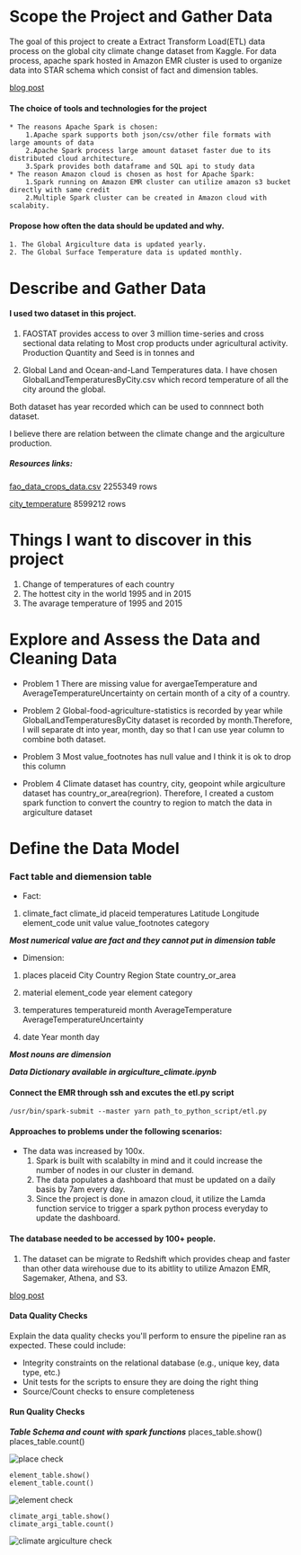 # Scope the Project and Gather Data
The goal of this project to create a Extract Transform Load(ETL) data process on the global city climate change dataset from Kaggle. For data process, apache spark hosted in Amazon EMR cluster is used to organize data into STAR schema which consist of fact and dimension tables. 

[blog post](https://yinkin.ziruoinc.com/data_engineering/bigdata)

#### The choice of tools and technologies for the project
    * The reasons Apache Spark is chosen:
        1.Apache spark supports both json/csv/other file formats with large amounts of data
        2.Apache Spark process large amount dataset faster due to its distributed cloud architecture.
        3.Spark provides both dataframe and SQL api to study data
    * The reason Amazon cloud is chosen as host for Apache Spark:
        1.Spark running on Amazon EMR cluster can utilize amazon s3 bucket directly with same credit
        2.Multiple Spark cluster can be created in Amazon cloud with scalabity. 

#### Propose how often the data should be updated and why.
    1. The Global Argiculture data is updated yearly.
    2. The Global Surface Temperature data is updated monthly.

# Describe and Gather Data  

#### I used two dataset in this project. 

1. FAOSTAT provides access to over 3 million time-series and cross sectional data relating to Most crop products under agricultural activity. Production Quantity and Seed is in tonnes and

2. Global Land and Ocean-and-Land Temperatures data. I have chosen GlobalLandTemperaturesByCity.csv which record temperature of all the city around the global. 

Both dataset has year recorded which can be used to connnect both dataset.

I believe there are relation between the climate change and the argiculture production.

##### Resources links:

[fao_data_crops_data.csv](https://www.kaggle.com/unitednations/global-food-agriculture-statistics) 2255349 rows

[city_temperature](https://www.kaggle.com/berkeleyearth/climate-change-earth-surface-temperature-data) 8599212 rows



# Things I want to discover in this project
1. Change of temperatures of each country
2. The hottest city in the world 1995 and in 2015
3. The avarage temperature of 1995 and 2015

# Explore and Assess the Data and Cleaning Data


* Problem 1
There are missing value for avergaeTemperature and AverageTemperatureUncertainty on certain month of a city of a country. 

* Problem 2
Global-food-agriculture-statistics is recorded by year while GlobalLandTemperaturesByCity dataset is recorded by month.Therefore, I will separate dt into year, month, day so that I can use year column to combine both dataset.


* Problem 3
Most value_footnotes has null value and I think it is ok to drop this column

* Problem 4 
Climate dataset has country, city, geopoint while argiculture dataset has country_or_area(regrion). 
Therefore, I created a custom spark function to convert the country to region to match the data in argiculture dataset

#  Define the Data Model

### Fact table and diemension table 

* Fact:

1. climate_fact
climate_id 	placeid	temperatures 	Latitude	Longitude element_code unit value value_footnotes category

***Most numerical value are fact and they cannot put in dimension table***
    
* Dimension: 
1. places
placeid  City	Country 	Region	State   country_or_area

2. material
element_code year element category

3. temperatures
temperatureid month AverageTemperature	AverageTemperatureUncertainty

3. date
Year   month	day

***Most nouns are dimension***

***Data Dictionary available in argiculture_climate.ipynb***

#### Connect the EMR through ssh and excutes the etl.py script 
    /usr/bin/spark-submit --master yarn path_to_python_script/etl.py

#### Approaches to problems under the following scenarios:
* The data was increased by 100x.
    1. Spark is built with scalabilty in mind and it could increase the number of nodes in our cluster in demand.
    2. The data populates a dashboard that must be updated on a daily basis by 7am every day.
    3. Since the project is done in amazon cloud, it utilize the Lamda function service to trigger a spark python process everyday to update the dashboard.

#### The database needed to be accessed by 100+ people.
1. The dataset can be migrate to Redshift which provides cheap and faster than other data wirehouse due to its abitlity to utilize Amazon EMR, Sagemaker, Athena, and S3.
 
[blog post](https://yinkin.ziruoinc.com/data_engineering/bigdata)

#### Data Quality Checks
Explain the data quality checks you'll perform to ensure the pipeline ran as expected. These could include:
 * Integrity constraints on the relational database (e.g., unique key, data type, etc.)
 * Unit tests for the scripts to ensure they are doing the right thing
 * Source/Count checks to ensure completeness
 
#### Run Quality Checks
***Table Schema and count with spark functions***
    places_table.show()
    places_table.count()

![place check](https://s3-us-west-2.amazonaws.com/yinkin.ziruoinc.com/images/places.png)	


    element_table.show()
    element_table.count()

![element check](https://s3-us-west-2.amazonaws.com/yinkin.ziruoinc.com/images/material.png)


    climate_argi_table.show()
    climate_argi_table.count()

![climate argiculture check](https://s3-us-west-2.amazonaws.com/yinkin.ziruoinc.com/images/climate_argi_table.png)

